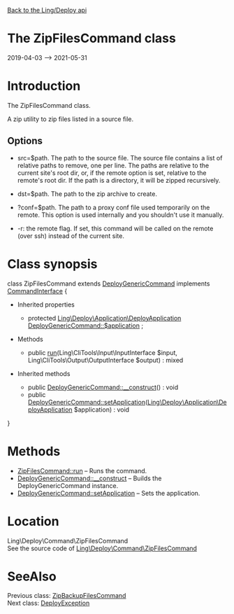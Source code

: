 [Back to the Ling/Deploy api](https://github.com/lingtalfi/Deploy/blob/master/doc/api/Ling/Deploy.md)



The ZipFilesCommand class
================
2019-04-03 --> 2021-05-31






Introduction
============

The ZipFilesCommand class.

A zip utility to zip files listed in a source file.




Options
------------
- src=$path. The path to the source file.
     The source file contains a list of relative paths to remove, one per line.
     The paths are relative to the current site's root dir, or, if the remote option is set, relative to the remote's root dir.
     If the path is a directory, it will be zipped recursively.

- dst=$path. The path to the zip archive to create.
- ?conf=$path. The path to a proxy conf file used temporarily on the remote.
     This option is used internally and you shouldn't use it manually.

- -r: the remote flag. If set, this command will be called on the remote (over ssh) instead of the current site.



Class synopsis
==============


class <span class="pl-k">ZipFilesCommand</span> extends [DeployGenericCommand](https://github.com/lingtalfi/Deploy/blob/master/doc/api/Ling/Deploy/Command/DeployGenericCommand.md) implements [CommandInterface](https://github.com/lingtalfi/CliTools/blob/master/doc/api/Ling/CliTools/Command/CommandInterface.md) {

- Inherited properties
    - protected [Ling\Deploy\Application\DeployApplication](https://github.com/lingtalfi/Deploy/blob/master/doc/api/Ling/Deploy/Application/DeployApplication.md) [DeployGenericCommand::$application](#property-application) ;

- Methods
    - public [run](https://github.com/lingtalfi/Deploy/blob/master/doc/api/Ling/Deploy/Command/ZipFilesCommand/run.md)(Ling\CliTools\Input\InputInterface $input, Ling\CliTools\Output\OutputInterface $output) : mixed

- Inherited methods
    - public [DeployGenericCommand::__construct](https://github.com/lingtalfi/Deploy/blob/master/doc/api/Ling/Deploy/Command/DeployGenericCommand/__construct.md)() : void
    - public [DeployGenericCommand::setApplication](https://github.com/lingtalfi/Deploy/blob/master/doc/api/Ling/Deploy/Command/DeployGenericCommand/setApplication.md)([Ling\Deploy\Application\DeployApplication](https://github.com/lingtalfi/Deploy/blob/master/doc/api/Ling/Deploy/Application/DeployApplication.md) $application) : void

}






Methods
==============

- [ZipFilesCommand::run](https://github.com/lingtalfi/Deploy/blob/master/doc/api/Ling/Deploy/Command/ZipFilesCommand/run.md) &ndash; Runs the command.
- [DeployGenericCommand::__construct](https://github.com/lingtalfi/Deploy/blob/master/doc/api/Ling/Deploy/Command/DeployGenericCommand/__construct.md) &ndash; Builds the DeployGenericCommand instance.
- [DeployGenericCommand::setApplication](https://github.com/lingtalfi/Deploy/blob/master/doc/api/Ling/Deploy/Command/DeployGenericCommand/setApplication.md) &ndash; Sets the application.





Location
=============
Ling\Deploy\Command\ZipFilesCommand<br>
See the source code of [Ling\Deploy\Command\ZipFilesCommand](https://github.com/lingtalfi/Deploy/blob/master/Command/ZipFilesCommand.php)



SeeAlso
==============
Previous class: [ZipBackupFilesCommand](https://github.com/lingtalfi/Deploy/blob/master/doc/api/Ling/Deploy/Command/ZipBackupFilesCommand.md)<br>Next class: [DeployException](https://github.com/lingtalfi/Deploy/blob/master/doc/api/Ling/Deploy/Exception/DeployException.md)<br>
